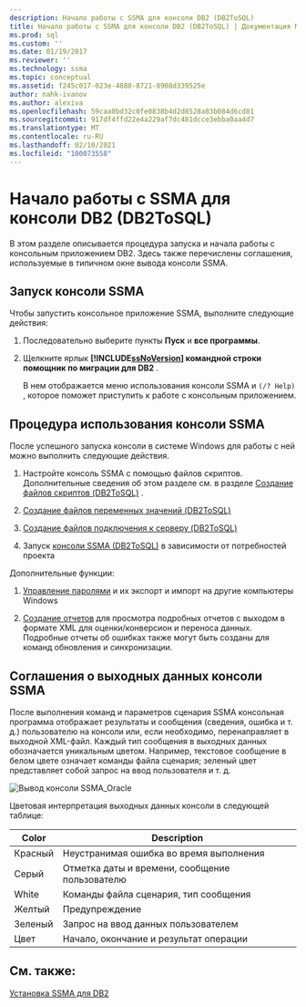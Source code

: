 ```yaml
---
description: Начало работы с SSMA для консоли DB2 (DB2ToSQL)
title: Начало работы с SSMA для консоли DB2 (DB2ToSQL) | Документация Майкрософт
ms.prod: sql
ms.custom: ''
ms.date: 01/19/2017
ms.reviewer: ''
ms.technology: ssma
ms.topic: conceptual
ms.assetid: f245c017-023e-4880-8721-8908d339525e
author: nahk-ivanov
ms.author: alexiva
ms.openlocfilehash: 59caa0bd32c0fe0838b4d2d8528a83b084d6cd81
ms.sourcegitcommit: 917df4ffd22e4a229af7dc481dcce3ebba0aa4d7
ms.translationtype: MT
ms.contentlocale: ru-RU
ms.lasthandoff: 02/10/2021
ms.locfileid: "100073558"
---
```

# <a name="getting-started-with-ssma--for-db2-console-db2tosql"></a>Начало работы с SSMA для консоли DB2 (DB2ToSQL)
В этом разделе описывается процедура запуска и начала работы с консольным приложением DB2. Здесь также перечислены соглашения, используемые в типичном окне вывода консоли SSMA.  
  
## <a name="launching-ssma-console"></a>Запуск консоли SSMA  
Чтобы запустить консольное приложение SSMA, выполните следующие действия:  
  
1.  Последовательно выберите пункты **Пуск** и **все программы**.  
  
2.  Щелкните ярлык **[!INCLUDE[ssNoVersion](../../includes/ssnoversion-md.md)] командной строки помощник по миграции для DB2** .  
  
    В нем отображается меню использования консоли SSMA и `(/? Help)` , которое поможет приступить к работе с консольным приложением.  
  
## <a name="procedure-for-using-the-ssma-console"></a>Процедура использования консоли SSMA  
После успешного запуска консоли в системе Windows для работы с ней можно выполнить следующие действия.  
  
1.  Настройте консоль SSMA с помощью файлов скриптов. Дополнительные сведения об этом разделе см. в разделе [Создание файлов скриптов &#40;DB2ToSQL&#41;](../../ssma/db2/creating-script-files-db2tosql.md) .  
  
2.  [Создание файлов переменных значений &#40;DB2ToSQL&#41;](../../ssma/db2/creating-variable-value-files-db2tosql.md)  
  
3.  [Создание файлов подключения к серверу &#40;DB2ToSQL&#41;](../../ssma/db2/creating-the-server-connection-files-db2tosql.md)  
  
4.  Запуск [консоли SSMA &#40;DB2ToSQL&#41;](../../ssma/db2/executing-the-ssma-console-db2tosql.md) в зависимости от потребностей проекта  
  
Дополнительные функции:  
  
1.  [Управление паролями](./managing-passwords-db2tosql.md) и их экспорт и импорт на другие компьютеры Windows  
  
2.  [Создание отчетов](./generating-reports-db2tosql.md) для просмотра подробных отчетов с выходом в формате XML для оценки/конверсион и переноса данных. Подробные отчеты об ошибках также могут быть созданы для команд обновления и синхронизации.  
  
## <a name="ssma-console-output-conventions"></a>Соглашения о выходных данных консоли SSMA  
После выполнения команд и параметров сценария SSMA консольная программа отображает результаты и сообщения (сведения, ошибка и т. д.) пользователю на консоли или, если необходимо, перенаправляет в выходной XML-файл. Каждый тип сообщения в выходных данных обозначается уникальным цветом. Например, текстовое сообщение в белом цвете означает команды файла сценария; зеленый цвет представляет собой запрос на ввод пользователя и т. д.  
  
![Вывод консоли SSMA_Oracle](../../ssma/db2/media/ssmaconsoleoutput_oracle.jpg "Вывод консоли SSMA_Oracle")  
  
Цветовая интерпретация выходных данных консоли в следующей таблице:  
  
|Color|Description|  
|---------|---------------|  
|Красный|Неустранимая ошибка во время выполнения|  
|Серый|Отметка даты и времени, сообщение пользователю|  
|White|Команды файла сценария, тип сообщения|  
|Желтый|Предупреждение|  
|Зеленый|Запрос на ввод данных пользователем|  
|Цвет|Начало, окончание и результат операции|  
  
## <a name="see-also"></a>См. также:  
[Установка SSMA для DB2](./installing-ssma-for-db2-db2tosql.md)  
